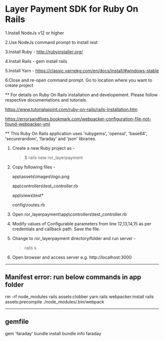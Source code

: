 # Layer Payment SDK for Ruby On Rails

1.Install NodeJs v12 or higher

2.Use NodeJs command prompt to install rest

3.Install Ruby - http://rubyinstaller.org/

4.Install Rails - gem install rails

5.Install Yarn - https://classic.yarnpkg.com/en/docs/install/#windows-stable

6.Close and re-open command prompt. Go to location where you want to create project


** For details on Ruby On Rails installation and developement. Please follow respective documentations and tutorials.

https://www.tutorialspoint.com/ruby-on-rails/rails-installation.htm

https://errorsandfixes.bookmark.com/webpacker-configuration-file-not-found-webpacker-yml


** This Ruby On Rails application uses 'rubygems', 'openssl', 'base64', 'securerandom', 'faraday' and 'json' libraries.


1. Create a new Ruby project as -
	
	> $ rails new ror_layerpayment

2. Copy following files -

	app\assets\images\logo.png
	
	app\controllers\test_controller.rb
	
	app\views\test\*
	
	config\routes.rb
	
	
3. Open ror_layerpayment\app\controllers\test_controller.rb

4. Modify values of Configurable parameters from line 12,13,14,15 as per credentials and callback path. Save the file.

5. Change to ror_layerpayment directory/folder and run server -

	> rails s

6. Open browser and access server e.g. http://localhost:3000

------------------------------------------------
Manifest error: run below commands in app folder
------------------------------------------------
rm -rf node_modules
rails assets:clobber
yarn
rails webpacker:install
rails assets:precompile
./node_modules/.bin/webpack


--------------
gemfile
--------------
gem 'faraday'
bundle install
bundle info faraday
